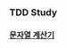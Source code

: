 ### TDD Study
#### [문자열 계산기](https://https://github.com/younlee1014/blucean_study_01/blob/younlee/src/main/java/Calculator/Calculator.md)
